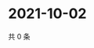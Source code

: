 # 2021-10-02

共 0 条

<!-- BEGIN WEIBO -->
<!-- 最后更新时间 Sat Oct 02 2021 07:00:35 GMT+0800 (China Standard Time) -->

<!-- END WEIBO -->

